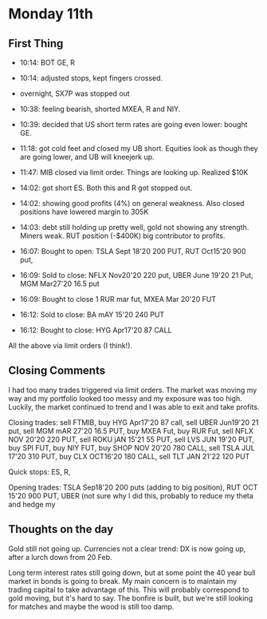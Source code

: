 
# Monday 11th

## First Thing

- 10:14: BOT GE, R
- 10:14: adjusted stops, kept fingers crossed.
- overnight, SX7P was stopped out
- 10:38: feeling bearish, shorted MXEA, R and NIY. 
- 10:39: decided that US short term rates are going even lower: bought GE.
- 11:18: got cold feet and closed my UB short. Equities look as though they are going lower, and UB will kneejerk up.
- 11:47: MIB closed via limit order. Things are looking up. Realized $10K

- 14:02: got short ES. Both this and R got stopped out.
- 14:02: showing good profits (4%) on general weakness. Also closed positions have lowered margin to 305K
- 14:03: debt still holding up pretty well, gold not showing any strength. Miners weak. RUT position (-$400K) big contributor to profits.

- 16:07: Bought to open: TSLA Sept 18'20 200 PUT, RUT Oct15'20 900 put, 
- 16:09: Sold to close: NFLX Nov20'20 220 put, UBER June 19'20 21 Put, MGM Mar27'20 16.5 put
- 16:09: Bought to close 1 RUR mar fut, MXEA Mar 20'20 FUT
- 16:12:  Sold to close: BA mAY 15'20 240 PUT

- 16:12: Bought to close: HYG Apr17'20 87 CALL

All the above via limit orders (I think!).

## Closing Comments

I had too many trades triggered via limit orders.  The market was moving my way and my portfolio looked too messy and my exposure was too high. Luckily, the market continued to trend and I was able to exit and take profits. 

Closing trades: sell FTMIB, buy HYG Apr17'20 87 call, sell UBER Jun19'20 21 put, sell MGM mAR 27'20 16.5 PUT, buy MXEA Fut, buy RUR Fut, sell NFLX NOV 20'20 220 PUT, sell ROKU jAN 15'21 55 PUT, sell LVS JUN 19'20 PUT, buy SPI FUT, buy NIY FUT, buy SHOP NOV 20'20 780 CALL, sell TSLA JUL 17'20 310 PUT, buy CLX OCT16'20 180 CALL, sell TLT JAN 21'22 120 PUT

Quick stops: ES, R, 

Opening trades: TSLA Sep18'20 200 puts (adding to big position), RUT OCT 15'20 900 PUT, UBER (not sure why I did this, probably to reduce my theta and hedge my 

## Thoughts on the day

Gold still not going up. Currencies not a clear trend: DX is now going up, after a lurch down from 20 Feb. 

Long term interest rates still going down, but at some point the 40 year bull market in bonds is going to break. My main concern is to maintain my trading capital to take advantage of this. This will probably correspond to gold moving, but it's hard to say. The bonfire is built, but we're still looking for matches and maybe the wood is still too damp.




